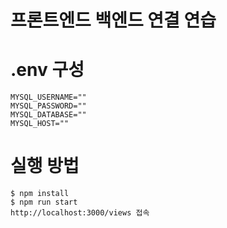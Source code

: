 # 프론트엔드 백엔드 연결 연습

# .env 구성

```
MYSQL_USERNAME=""
MYSQL_PASSWORD=""
MYSQL_DATABASE=""
MYSQL_HOST=""
```

# 실행 방법

```
$ npm install
$ npm run start
http://localhost:3000/views 접속
```
